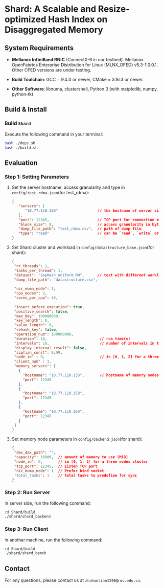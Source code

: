 # Shard: A Scalable and Resize-optimized Hash Index on Disaggregated Memory

## System Requirements
* **Mellanox InfiniBand RNIC** (ConnectX-6 in our testbed). Mellanox OpenFabrics Enterprise Distribution for Linux (MLNX_OFED) v5.3-1.0.0.1. Other OFED versions are under testing.

* **Build Toolchain**: GCC = 9.4.0 or newer, CMake = 3.16.3 or newer.

* **Other Software**: libnuma, clustershell, Python 3 (with matplotlib, numpy, python-tk)

## Build & Install

### Build `Shard`
Execute the following command in your terminal:
```bash
bash ./deps.sh
bash ./build.sh
```

## Evaluation

### Step 1: Setting Parameters

1. Set the server hostname, access granularity and type in `config/test_rdma.json`(for test_rdma):
   ```json
   {
      "servers": [
         "10.77.110.158"                  // the hostname of server side
      ],
      "port": 12345,                      // TCP port for connection establishation
      "block_size": 8,                    // access granularity in bytes
      "dump_file_path": "test_rdma.csv",  // path of dump file
      "type": "read"                      // can be `read`, `write` or `atomic`
   }
   ```
2. Set Shard cluster and workload in `config/datastructure_base.json`(for shard):
   ```json
   {
    "nr_threads": 1,
    "tasks_per_thread": 1,
    "dataset": "SepHash_uniform_RW",      // test with different workloads
    "dump_file_path": "datastructure.csv",
  
    "nic_numa_node": 1,
    "cpu_nodes": 2,
    "cores_per_cpu": 48,
  
    "insert_before_execution": true,
    "positive_search": false,
    "max_key": 100000000,
    "key_length": 8,
    "value_length": 8,
    "rehash_key": false,
    "operation_num": 100000000,
    "duration": 10,                        // run time(s)
    "intervals": 10,                       // number of intervals in the output result (uniformly divided)
    "display_interval_result": false,
    "zipfian_const": 0.99,
    "node_id" : 0,                         // in [0, 1, 2] for a three nodes cluster
    "client_num" : 3,
    "memory_servers": [
      {
        "hostname": "10.77.110.158",       // hostname of memory nodes
        "port": 12345
      },
      {
        "hostname": "10.77.110.159",
        "port": 12345
      },
      {
        "hostname": "10.77.110.160",
        "port": 12345
      }
    ]
   }
   ```
3. Set memory node parameters in `config/backend.json`(for shard):
   ```json
   {
    "dev_dax_path": "", 
    "capacity": 16000,  // amount of memory to use (MiB)
    "node_id": 0,       // in [0, 1, 2] for a three nodes cluster
    "tcp_port": 12345,  // Listen TCP port
    "nic_numa_node": 1  // Prefer bind socket
    "total_tasks": 1    // total tasks to predefine for sync
   }
   ```

### Step 2: Run Server
In server side, run the following command:
```bash
cd Shard/build
./shard/shard_backend
```

### Step 3: Run Client 
In another machine, run the following command:
```bash
cd Shard/build
./shard/shard_bench
```

## Contact
For any questions, please contact us at `zhahantian1206@ruc.edu.cn`.
